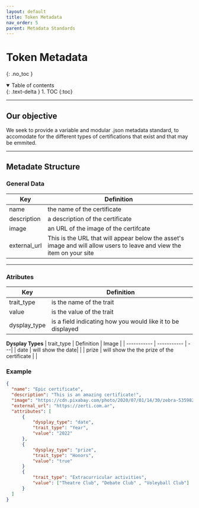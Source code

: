 ```yaml
---
layout: default
title: Token Metadata
nav_order: 5
parent: Metadata Standards
---
```


# Token Metadata
{: .no_toc }

<details open markdown="block">
  <summary>
    Table of contents
  </summary>
  {: .text-delta }
1. TOC
{:toc}
</details>

---
## Our objective
We seek to provide a variable and modular .json metadata standard, to accomodate for the different types of certifications that exist and that may be emmited.

---
## Metadate Structure
### **General Data**
| Key      | Definition |
| ----------- | ----------- |
| name      | the name of the certificate|
| description   | a description of the certificate|
| image | an URL of the image of the certifcate|
| external_url | This is the URL that will appear below the asset's image and will allow users to leave and view the item on your site


---


### **Atributes**
| Key      | Definition |
| ----------- | ----------- |
| trait_type |  is the name of the trait|
| value | is the value of the trait|
| dysplay_type| is a field indicating how you would like it to be displayed |

**Dysplay Types**
| trait_type | Definition | Image |
| ----------- | ----------- | ---|
| date | will show the date| |
| prize | will show the the prize of the certificate | |



### Example

```json
{
  "name": "Epic certificate",
  "description": "This is an amazing certificate!", 
  "image": "https://cdn.pixabay.com/photo/2020/07/01/14/30/zebra-5359826_1280.jpg",
  "external_url": "https://zerti.com.ar", 
  "attributes": [
      {
          "dysplay_type": "date",
          "trait_type": "Year", 
          "value": "2022"
      },
      {
          "dysplay_type": "prize",
          "trait_type": "Honors", 
          "value": "true"
      }
      {
          "trait_type": "Extracurricular activities",
          "value": ["Theatre Club", "Debate Club" , "Voleyball Club"]
      }
  ]
}
```